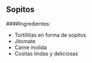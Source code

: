## Sopitos

####Ingredientes:

- Tortillitas en forma de sopitos
- Jitomate
- Carne molida
- Cositas lindas y deliciosas

